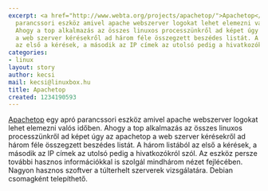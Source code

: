 ```yaml
---
excerpt: <a href="http://www.webta.org/projects/apachetop/">Apachetop</a> egy apró
  parancssori eszköz amivel apache webszerver logokat lehet elemezni valós időben.
  Ahogy a top alkalmazás az összes linuxos processzünkről ad képet úgy az apachetop
  a web szerver kérésekről ad három féle összegzett beszédes listát. A három listából
  az első a kérések, a második az IP címek az utolsó pedig a hivatkozókról szól.
categories:
- linux
layout: story
author: kecsi
mail: kecsi@linuxbox.hu
title: Apachetop
created: 1234190593
---
```

<a href="http://www.webta.org/projects/apachetop/">Apachetop</a> egy apró parancssori eszköz amivel apache webszerver logokat lehet elemezni valós időben. Ahogy a top alkalmazás az összes linuxos processzünkről ad képet úgy az apachetop a web szerver kérésekről ad három féle összegzett beszédes listát. A három listából az első a kérések, a második az IP címek az utolsó pedig a hivatkozókról szól. Az eszköz persze további hasznos információkkal is szolgál mindhárom nézet fejlécében. 
Nagyon hasznos szoftver a túlterhelt szerverek vizsgálatára. Debian csomagként telepíthető.
